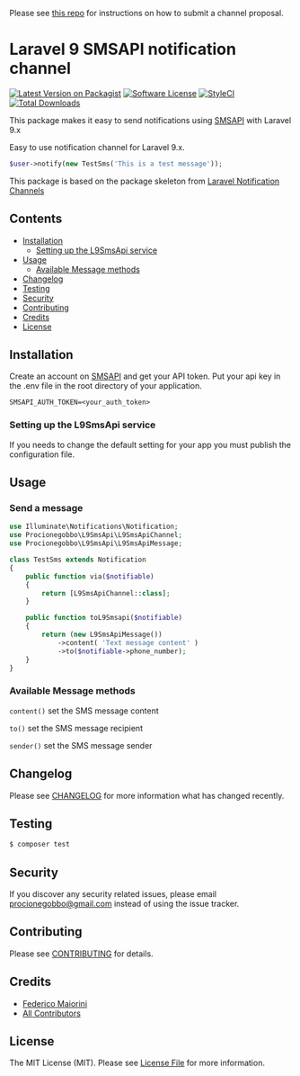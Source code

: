 Please see [this repo](https://github.com/procionegobbo/channels) for instructions on how to submit a channel proposal.

# Laravel 9 SMSAPI notification channel

[![Latest Version on Packagist](https://img.shields.io/packagist/v/procionegobbo/l9-smsapi-notification-channel.svg?style=flat-square)](https://packagist.org/packages/procionegobbo/l9-smsapi-notification-channel)
[![Software License](https://img.shields.io/badge/license-MIT-brightgreen.svg?style=flat-square)](LICENSE.md)
[![StyleCI](https://styleci.io/repos/509148617/shield)](https://styleci.io/repos/509148617)
[![Total Downloads](https://img.shields.io/packagist/dt/procionegobbo/l9-smsapi-notification-channel.svg?style=flat-square)](https://packagist.org/packages/procionegobbo/l9-smsapi-notification-channel)

This package makes it easy to send notifications using [SMSAPI](https://www.smsapi.com/it) with Laravel 9.x

Easy to use notification channel for Laravel 9.x.

```php
$user->notify(new TestSms('This is a test message'));
```

This package is based on the package skeleton from [Laravel Notification Channels](https://laravel-notification-channels.com/)

## Contents

- [Installation](#installation)
	- [Setting up the L9SmsApi service](#setting-up-the-L9SmsApi-service)
- [Usage](#usage)
	- [Available Message methods](#available-message-methods)
- [Changelog](#changelog)
- [Testing](#testing)
- [Security](#security)
- [Contributing](#contributing)
- [Credits](#credits)
- [License](#license)


## Installation

Create an account on [SMSAPI](https://www.smsapi.com/it) and get your API token.
Put your api key in the .env file in the root directory of your application.
    
```dotenv
SMSAPI_AUTH_TOKEN=<your_auth_token>
```

### Setting up the L9SmsApi service

If you needs to change the default setting for your app you must publish the configuration file. 

## Usage

### Send a message

```php
use Illuminate\Notifications\Notification;
use Procionegobbo\L9SmsApi\L9SmsApiChannel;
use Procionegobbo\L9SmsApi\L9SmsApiMessage;

class TestSms extends Notification
{
    public function via($notifiable)
    {
        return [L9SmsApiChannel::class];
    }

    public function toL9Smsapi($notifiable)
    {
        return (new L9SmsApiMessage())
            ->content( 'Text message content' )
            ->to($notifiable->phone_number);
    }
}
```

### Available Message methods

`content()` set the SMS message content

`to()` set the SMS message recipient

`sender()` set the SMS message sender

## Changelog

Please see [CHANGELOG](CHANGELOG.md) for more information what has changed recently.

## Testing

``` bash
$ composer test
```

## Security

If you discover any security related issues, please email procionegobbo@gmail.com instead of using the issue tracker.

## Contributing

Please see [CONTRIBUTING](CONTRIBUTING.md) for details.

## Credits

- [Federico Maiorini](https://github.com/Procionegobbo)
- [All Contributors](../../contributors)

## License

The MIT License (MIT). Please see [License File](LICENSE.md) for more information.
